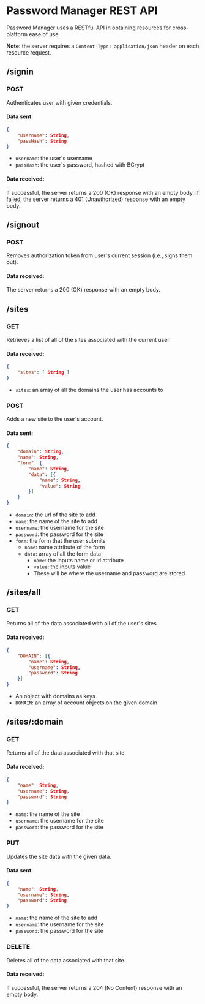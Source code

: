 # Password Manager REST API
Password Manager uses a RESTful API in obtaining resources for cross-platform ease of use.

**Note**: the server requires a `Content-Type: application/json` header on each resource request.


## /signin

### POST
Authenticates user with given credentials.

#### Data sent:
```json
{
    "username": String,
    "passHash": String
}
```

- `username`: the user's username
- `passHash`: the user's password, hashed with BCrypt

#### Data received:
If successful, the server returns a 200 (OK) response with an empty body. If failed, the server returns a 401 (Unauthorized) response with an empty body.

## /signout

### POST
Removes authorization token from user's current session (i.e., signs them out).

#### Data received:
The server returns a 200 (OK) response with an empty body.

## /sites

### GET
Retrieves a list of all of the sites associated with the current user.

#### Data received:
```json
{
    "sites": [ String ]
}
```

- `sites`: an array of all the domains the user has accounts to

### POST
Adds a new site to the user's account.

#### Data sent:
```json
{
    "domain": String,
    "name": String,
    "form": {
        "name": String,
        "data": [{
            "name": String,
            "value": String
        }]
    }
}
```

- `domain`: the url of the site to add
- `name`: the name of the site to add
- `username`: the username for the site
- `password`: the password for the site
- `form`: the form that the user submits
    + `name`: name attribute of the form
    + `data`: array of all the form data
        * `name`: the inputs name or id attribute
        * `value`: the inputs value
        * These will be where the username and password are stored

## /sites/all

### GET
Returns all of the data associated with all of the user's sites.

#### Data received:
```json
{
    "DOMAIN": [{
        "name": String,
        "username": String,
        "password": String
    }]
}
```

- An object with domains as keys
- `DOMAIN`: an array of account objects on the given domain

## /sites/:domain

### GET
Returns all of the data associated with that site.

#### Data received:
```json
{
    "name": String,
    "username": String,
    "password": String
}
```
- `name`: the name of the site
- `username`: the username for the site
- `password`: the password for the site


### PUT
Updates the site data with the given data.

#### Data sent:
```json
{
    "name": String,
    "username": String,
    "password": String
}
```

- `name`: the name of the site to add
- `username`: the username for the site
- `password`: the password for the site

### DELETE
Deletes all of the data associated with that site.

#### Data received:
If successful, the server returns a 204 (No Content) response with an empty body.

